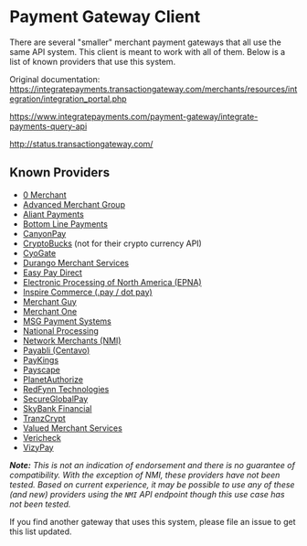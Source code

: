 # Payment Gateway Client

There are several "smaller" merchant payment gateways that all use the same API system. This client is meant to work with all of them. Below is a list of known providers that use this system.

Original documentation: <https://integratepayments.transactiongateway.com/merchants/resources/integration/integration_portal.php>

<https://www.integratepayments.com/payment-gateway/integrate-payments-query-api>

<http://status.transactiongateway.com/>

## Known Providers

* [0 Merchant](https://0merchant.transactiongateway.com/merchants/resources/integration/integration_portal.php)
* [Advanced Merchant Group](https://secure.advancedmerchantgroupgateway.com/merchants/resources/integration/integration_portal.php)
* [Aliant Payments](https://secure.apsmerchantgateway.com/merchants/resources/integration/integration_portal.php)
* [Bottom Line Payments](https://secure.bottomlinegateway.com/merchants/resources/integration/integration_portal.php)
* [CanyonPay](https://canyonpay.transactiongateway.com/merchants/resources/integration/integration_portal.php)
* [CryptoBucks](https://secure.apsmerchantgateway.com/merchants/resources/integration/integration_portal.php) (not for their crypto currency API)
* [CyoGate](https://secure.cyogate.net/merchants/resources/integration/integration_portal.php)
* [Durango Merchant Services](https://secure.durango-direct.com/merchants/resources/integration/integration_portal.php)
* [Easy Pay Direct](https://secure.easypaydirectgateway.com/gw/merchants/resources/integration/integration_portal.php)
* [Electronic Processing of North America (EPNA)](https://epna.transactiongateway.com/merchants/resources/integration/integration_portal.php)
* [Inspire Commerce (.pay / dot pay)](https://secure.inspiregateway.net/merchants/resources/integration/integration_portal.php)
* [Merchant Guy](https://vizypay.transactiongateway.com/merchants/resources/integration/integration_portal.php)
* [Merchant One](https://secure.merchantonegateway.com/merchants/resources/integration/integration_portal.php)
* [MSG Payment Systems](https://msgpay.transactiongateway.com/merchants/resources/integration/integration_portal.php)
* [National Processing](https://secure.nationalprocessinggateway.com/merchants/resources/integration/integration_portal.php)
* [Network Merchants (NMI)](https://secure.networkmerchants.com/merchants/resources/integration/integration_portal.php)
* [Payabli (Centavo)](https://centavo.transactiongateway.com/merchants/resources/integration/integration_portal.php)
* [PayKings](https://paykings.transactiongateway.com/merchants/resources/integration/integration_portal.php)
* [Payscape](https://secure.payscapegateway.com/merchants/resources/integration/integration_portal.php)
* [PlanetAuthorize](https://secure.planetauthorizegateway.com/merchants/resources/integration/integration_portal.php)
* [RedFynn Technologies](https://secure.redfynngateway.com/merchants/resources/integration/integration_portal.php)
* [SecureGlobalPay](https://secureglobalpay.transactiongateway.com/merchants/resources/integration/integration_portal.php)
* [SkyBank Financial](https://secure.skybankgateway.com/merchants/resources/integration/integration_portal.php)
* [TranzCrypt](https://secure.tranzcrypt.com/merchants/resources/integration/integration_portal.php)
* [Valued Merchant Services](https://secure.valuedmerchantgateway.com/merchants/resources/integration/integration_portal.php)
* [Vericheck](https://vericheck.transactiongateway.com/merchants/resources/integration/integration_portal.php)
* [VizyPay](https://vizypay.transactiongateway.com/merchants/resources/integration/integration_portal.php)

***Note:*** *This is not an indication of endorsement and there is no guarantee of compatibility. With the exception of NMI, these providers have not been tested. Based on current experience, it may be possible to use any of these (and new) providers using the `NMI` API endpoint though this use case has not been tested.*

If you find another gateway that uses this system, please file an issue to get this list updated.
